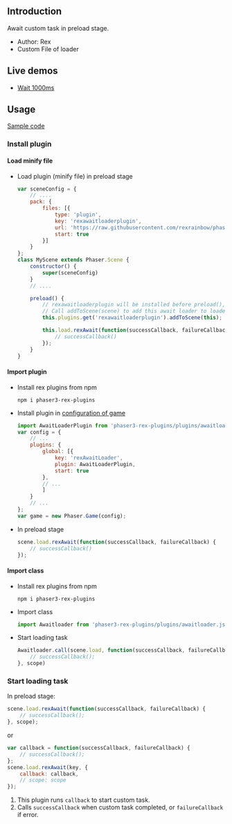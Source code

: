 ## Introduction

Await custom task in preload stage.

- Author: Rex
- Custom File of loader

## Live demos

- [Wait 1000ms](https://codepen.io/rexrainbow/pen/jvNGbm)

## Usage

[Sample code](https://github.com/rexrainbow/phaser3-rex-notes/tree/master/examples/awaitloader)

### Install plugin

#### Load minify file

- Load plugin (minify file) in preload stage
    ```javascript
    var sceneConfig = {
        // ....
        pack: {
            files: [{
                type: 'plugin',
                key: 'rexawaitloaderplugin',
                url: 'https://raw.githubusercontent.com/rexrainbow/phaser3-rex-notes/master/dist/    rexawaitloaderplugin.min.js',
                start: true
            }]
        }
    };
    class MyScene extends Phaser.Scene {
        constructor() {
            super(sceneConfig)
        }
        // ....

        preload() {
            // rexawaitloaderplugin will be installed before preload(), but not added to loader yet
            // Call addToScene(scene) to add this await loader to loader of this scene
            this.plugins.get('rexawaitloaderplugin').addToScene(this);

            this.load.rexAwait(function(successCallback, failureCallback) { 
                // successCallback()
            });
        }
    }
    ```

#### Import plugin

- Install rex plugins from npm
    ```
    npm i phaser3-rex-plugins
    ```
- Install plugin in [configuration of game](game.md#configuration)
    ```javascript
    import AwaitLoaderPlugin from 'phaser3-rex-plugins/plugins/awaitloader-plugin.js';
    var config = {
        // ...
        plugins: {
            global: [{
                key: 'rexAwaitLoader',
                plugin: AwaitLoaderPlugin,
                start: true
            },
            // ...
            ]
        }
        // ...
    };
    var game = new Phaser.Game(config);
    ```
- In preload stage
    ```javascript
    scene.load.rexAwait(function(successCallback, failureCallback) { 
        // successCallback()
    });
    ```

#### Import class

- Install rex plugins from npm
    ```
    npm i phaser3-rex-plugins
    ```
- Import class
    ```javascript
    import Awaitloader from 'phaser3-rex-plugins/plugins/awaitloader.js';
    ```
- Start loading task
    ```javascript
    Awaitloader.call(scene.load, function(successCallback, failureCallback) {
        // successCallback();
    }, scope)
    ```

### Start loading task

In preload stage:

```javascript
scene.load.rexAwait(function(successCallback, failureCallback) {
    // successCallback();
}, scope);
```

or

```javascript
var callback = function(successCallback, failureCallback) {
    // successCallback();
};
scene.load.rexAwait(key, {
    callback: callback,
    // scope: scope
});
```

1. This plugin runs `callback`  to start custom task.
1. Calls `successCallback` when custom task completed, or `failureCallback` if error.
